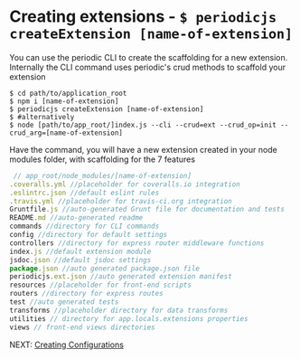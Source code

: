 # Creating extensions - `$ periodicjs createExtension [name-of-extension]` 

You can use the periodic CLI to create the scaffolding for a new extension. Internally the CLI command uses periodic's crud methods to scaffold your extension

```console
$ cd path/to/application_root
$ npm i [name-of-extension]
$ periodicjs createExtension [name-of-extension]
$ #alternatively 
$ node [path/to/app_root/]index.js --cli --crud=ext --crud_op=init --crud_arg=[name-of-extension] 
```

Have the command, you will have a new extension created in your node modules folder, with scaffolding for the 7 features


```javascript
 // app_root/node_modules/[name-of-extension]
.coveralls.yml //placeholder for coveralls.io integration
.eslintrc.json //default eslint rules
.travis.yml //placeholder for travis-ci.org integration
Gruntfile.js //auto-generated Grunt file for documentation and tests
README.md //auto-generated readme
commands //directory for CLI commands
config //directory for default settings
controllers //directory for express router middleware functions
index.js //default extension module
jsdoc.json //default jsdoc settings
package.json //auto generated package.json file
periodicjs.ext.json //auto generated extension manifest
resources //placeholder for front-end scripts
routers //directory for express routes
test //auto generated tests
transforms //placeholder directory for data transforms
utilities // directory for app.locals.extensions properties
views // front-end views directories
```

NEXT: [ Creating Configurations ](https://github.com/typesettin/periodicjs/blob/master/doc/configurations/05-creating-your-own-configurations.md)